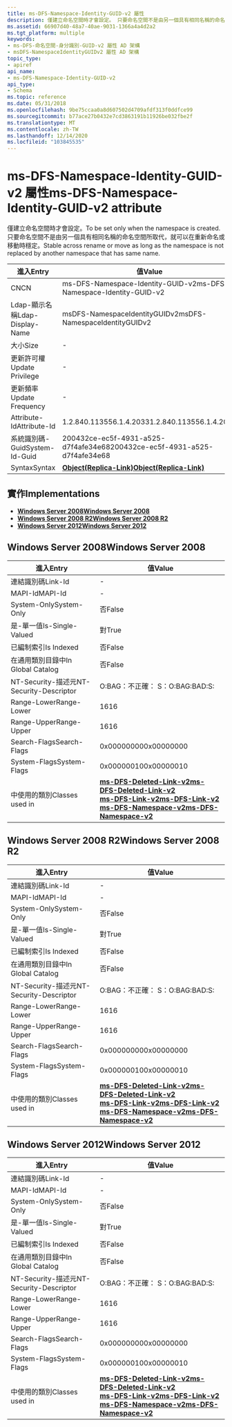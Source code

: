 ```yaml
---
title: ms-DFS-Namespace-Identity-GUID-v2 屬性
description: 僅建立命名空間時才會設定。 只要命名空間不是由另一個具有相同名稱的命名空間所取代，就可以在重新命名或移動時穩定。
ms.assetid: 66907d40-48a7-40ae-9031-1366a4a4d2a2
ms.tgt_platform: multiple
keywords:
- ms-DFS-命名空間-身分識別-GUID-v2 屬性 AD 架構
- msDFS-NamespaceIdentityGUIDv2 屬性 AD 架構
topic_type:
- apiref
api_name:
- ms-DFS-Namespace-Identity-GUID-v2
api_type:
- Schema
ms.topic: reference
ms.date: 05/31/2018
ms.openlocfilehash: 9be75ccaa0a8d607502d4709afdf313f0ddfce99
ms.sourcegitcommit: b77ace27b0432e7cd3863191b11926be032fbe2f
ms.translationtype: MT
ms.contentlocale: zh-TW
ms.lasthandoff: 12/14/2020
ms.locfileid: "103845535"
---
```

# <a name="ms-dfs-namespace-identity-guid-v2-attribute"></a><span data-ttu-id="e4b05-106">ms-DFS-Namespace-Identity-GUID-v2 屬性</span><span class="sxs-lookup"><span data-stu-id="e4b05-106">ms-DFS-Namespace-Identity-GUID-v2 attribute</span></span>

<span data-ttu-id="e4b05-107">僅建立命名空間時才會設定。</span><span class="sxs-lookup"><span data-stu-id="e4b05-107">To be set only when the namespace is created.</span></span> <span data-ttu-id="e4b05-108">只要命名空間不是由另一個具有相同名稱的命名空間所取代，就可以在重新命名或移動時穩定。</span><span class="sxs-lookup"><span data-stu-id="e4b05-108">Stable across rename or move as long as the namespace is not replaced by another namespace that has same name.</span></span>



| <span data-ttu-id="e4b05-109">進入</span><span class="sxs-lookup"><span data-stu-id="e4b05-109">Entry</span></span> | <span data-ttu-id="e4b05-110">值</span><span class="sxs-lookup"><span data-stu-id="e4b05-110">Value</span></span> |
|-------------------|-------------------------------------------------------|
| <span data-ttu-id="e4b05-111">CN</span><span class="sxs-lookup"><span data-stu-id="e4b05-111">CN</span></span>                | <span data-ttu-id="e4b05-112">ms-DFS-Namespace-Identity-GUID-v2</span><span class="sxs-lookup"><span data-stu-id="e4b05-112">ms-DFS-Namespace-Identity-GUID-v2</span></span>                     |
| <span data-ttu-id="e4b05-113">Ldap-顯示名稱</span><span class="sxs-lookup"><span data-stu-id="e4b05-113">Ldap-Display-Name</span></span> | <span data-ttu-id="e4b05-114">msDFS-NamespaceIdentityGUIDv2</span><span class="sxs-lookup"><span data-stu-id="e4b05-114">msDFS-NamespaceIdentityGUIDv2</span></span>                         |
| <span data-ttu-id="e4b05-115">大小</span><span class="sxs-lookup"><span data-stu-id="e4b05-115">Size</span></span>              | \-                                                    |
| <span data-ttu-id="e4b05-116">更新許可權</span><span class="sxs-lookup"><span data-stu-id="e4b05-116">Update Privilege</span></span>  | \-                                                    |
| <span data-ttu-id="e4b05-117">更新頻率</span><span class="sxs-lookup"><span data-stu-id="e4b05-117">Update Frequency</span></span>  | \-                                                    |
| <span data-ttu-id="e4b05-118">Attribute-Id</span><span class="sxs-lookup"><span data-stu-id="e4b05-118">Attribute-Id</span></span>      | <span data-ttu-id="e4b05-119">1.2.840.113556.1.4.2033</span><span class="sxs-lookup"><span data-stu-id="e4b05-119">1.2.840.113556.1.4.2033</span></span>                               |
| <span data-ttu-id="e4b05-120">系統識別碼-Guid</span><span class="sxs-lookup"><span data-stu-id="e4b05-120">System-Id-Guid</span></span>    | <span data-ttu-id="e4b05-121">200432ce-ec5f-4931-a525-d7f4afe34e68</span><span class="sxs-lookup"><span data-stu-id="e4b05-121">200432ce-ec5f-4931-a525-d7f4afe34e68</span></span>                  |
| <span data-ttu-id="e4b05-122">Syntax</span><span class="sxs-lookup"><span data-stu-id="e4b05-122">Syntax</span></span>            | [<span data-ttu-id="e4b05-123">**Object(Replica-Link)**</span><span class="sxs-lookup"><span data-stu-id="e4b05-123">**Object(Replica-Link)**</span></span>](s-object-replica-link.md) |



## <a name="implementations"></a><span data-ttu-id="e4b05-124">實作</span><span class="sxs-lookup"><span data-stu-id="e4b05-124">Implementations</span></span>

-   [<span data-ttu-id="e4b05-125">**Windows Server 2008**</span><span class="sxs-lookup"><span data-stu-id="e4b05-125">**Windows Server 2008**</span></span>](#windows-server-2008)
-   [<span data-ttu-id="e4b05-126">**Windows Server 2008 R2**</span><span class="sxs-lookup"><span data-stu-id="e4b05-126">**Windows Server 2008 R2**</span></span>](#windows-server-2008-r2)
-   [<span data-ttu-id="e4b05-127">**Windows Server 2012**</span><span class="sxs-lookup"><span data-stu-id="e4b05-127">**Windows Server 2012**</span></span>](#windows-server-2012)

## <a name="windows-server-2008"></a><span data-ttu-id="e4b05-128">Windows Server 2008</span><span class="sxs-lookup"><span data-stu-id="e4b05-128">Windows Server 2008</span></span>



| <span data-ttu-id="e4b05-129">進入</span><span class="sxs-lookup"><span data-stu-id="e4b05-129">Entry</span></span> | <span data-ttu-id="e4b05-130">值</span><span class="sxs-lookup"><span data-stu-id="e4b05-130">Value</span></span> |
|------------------------|--------------------------------------------------------------------------------------------------------------------------------------------------------------------------------------|
| <span data-ttu-id="e4b05-131">連結識別碼</span><span class="sxs-lookup"><span data-stu-id="e4b05-131">Link-Id</span></span>                | \-                                                                                                                                                                                   |
| <span data-ttu-id="e4b05-132">MAPI-Id</span><span class="sxs-lookup"><span data-stu-id="e4b05-132">MAPI-Id</span></span>                | \-                                                                                                                                                                                   |
| <span data-ttu-id="e4b05-133">System-Only</span><span class="sxs-lookup"><span data-stu-id="e4b05-133">System-Only</span></span>            | <span data-ttu-id="e4b05-134">否</span><span class="sxs-lookup"><span data-stu-id="e4b05-134">False</span></span>                                                                                                                                                                                |
| <span data-ttu-id="e4b05-135">是-單一值</span><span class="sxs-lookup"><span data-stu-id="e4b05-135">Is-Single-Valued</span></span>       | <span data-ttu-id="e4b05-136">對</span><span class="sxs-lookup"><span data-stu-id="e4b05-136">True</span></span>                                                                                                                                                                                 |
| <span data-ttu-id="e4b05-137">已編制索引</span><span class="sxs-lookup"><span data-stu-id="e4b05-137">Is Indexed</span></span>             | <span data-ttu-id="e4b05-138">否</span><span class="sxs-lookup"><span data-stu-id="e4b05-138">False</span></span>                                                                                                                                                                                |
| <span data-ttu-id="e4b05-139">在通用類別目錄中</span><span class="sxs-lookup"><span data-stu-id="e4b05-139">In Global Catalog</span></span>      | <span data-ttu-id="e4b05-140">否</span><span class="sxs-lookup"><span data-stu-id="e4b05-140">False</span></span>                                                                                                                                                                                |
| <span data-ttu-id="e4b05-141">NT-Security-描述元</span><span class="sxs-lookup"><span data-stu-id="e4b05-141">NT-Security-Descriptor</span></span> | <span data-ttu-id="e4b05-142">O:BAG：不正確： S：</span><span class="sxs-lookup"><span data-stu-id="e4b05-142">O:BAG:BAD:S:</span></span>                                                                                                                                                                         |
| <span data-ttu-id="e4b05-143">Range-Lower</span><span class="sxs-lookup"><span data-stu-id="e4b05-143">Range-Lower</span></span>            | <span data-ttu-id="e4b05-144">16</span><span class="sxs-lookup"><span data-stu-id="e4b05-144">16</span></span>                                                                                                                                                                                   |
| <span data-ttu-id="e4b05-145">Range-Upper</span><span class="sxs-lookup"><span data-stu-id="e4b05-145">Range-Upper</span></span>            | <span data-ttu-id="e4b05-146">16</span><span class="sxs-lookup"><span data-stu-id="e4b05-146">16</span></span>                                                                                                                                                                                   |
| <span data-ttu-id="e4b05-147">Search-Flags</span><span class="sxs-lookup"><span data-stu-id="e4b05-147">Search-Flags</span></span>           | <span data-ttu-id="e4b05-148">0x00000000</span><span class="sxs-lookup"><span data-stu-id="e4b05-148">0x00000000</span></span>                                                                                                                                                                           |
| <span data-ttu-id="e4b05-149">System-Flags</span><span class="sxs-lookup"><span data-stu-id="e4b05-149">System-Flags</span></span>           | <span data-ttu-id="e4b05-150">0x00000010</span><span class="sxs-lookup"><span data-stu-id="e4b05-150">0x00000010</span></span>                                                                                                                                                                           |
| <span data-ttu-id="e4b05-151">中使用的類別</span><span class="sxs-lookup"><span data-stu-id="e4b05-151">Classes used in</span></span>        | [<span data-ttu-id="e4b05-152">**ms-DFS-Deleted-Link-v2**</span><span class="sxs-lookup"><span data-stu-id="e4b05-152">**ms-DFS-Deleted-Link-v2**</span></span>](c-msdfs-deletedlinkv2.md)<br/> [<span data-ttu-id="e4b05-153">**ms-DFS-Link-v2**</span><span class="sxs-lookup"><span data-stu-id="e4b05-153">**ms-DFS-Link-v2**</span></span>](c-msdfs-linkv2.md)<br/> [<span data-ttu-id="e4b05-154">**ms-DFS-Namespace-v2**</span><span class="sxs-lookup"><span data-stu-id="e4b05-154">**ms-DFS-Namespace-v2**</span></span>](c-msdfs-namespacev2.md)<br/> |



## <a name="windows-server-2008-r2"></a><span data-ttu-id="e4b05-155">Windows Server 2008 R2</span><span class="sxs-lookup"><span data-stu-id="e4b05-155">Windows Server 2008 R2</span></span>



| <span data-ttu-id="e4b05-156">進入</span><span class="sxs-lookup"><span data-stu-id="e4b05-156">Entry</span></span> | <span data-ttu-id="e4b05-157">值</span><span class="sxs-lookup"><span data-stu-id="e4b05-157">Value</span></span> |
|------------------------|--------------------------------------------------------------------------------------------------------------------------------------------------------------------------------------|
| <span data-ttu-id="e4b05-158">連結識別碼</span><span class="sxs-lookup"><span data-stu-id="e4b05-158">Link-Id</span></span>                | \-                                                                                                                                                                                   |
| <span data-ttu-id="e4b05-159">MAPI-Id</span><span class="sxs-lookup"><span data-stu-id="e4b05-159">MAPI-Id</span></span>                | \-                                                                                                                                                                                   |
| <span data-ttu-id="e4b05-160">System-Only</span><span class="sxs-lookup"><span data-stu-id="e4b05-160">System-Only</span></span>            | <span data-ttu-id="e4b05-161">否</span><span class="sxs-lookup"><span data-stu-id="e4b05-161">False</span></span>                                                                                                                                                                                |
| <span data-ttu-id="e4b05-162">是-單一值</span><span class="sxs-lookup"><span data-stu-id="e4b05-162">Is-Single-Valued</span></span>       | <span data-ttu-id="e4b05-163">對</span><span class="sxs-lookup"><span data-stu-id="e4b05-163">True</span></span>                                                                                                                                                                                 |
| <span data-ttu-id="e4b05-164">已編制索引</span><span class="sxs-lookup"><span data-stu-id="e4b05-164">Is Indexed</span></span>             | <span data-ttu-id="e4b05-165">否</span><span class="sxs-lookup"><span data-stu-id="e4b05-165">False</span></span>                                                                                                                                                                                |
| <span data-ttu-id="e4b05-166">在通用類別目錄中</span><span class="sxs-lookup"><span data-stu-id="e4b05-166">In Global Catalog</span></span>      | <span data-ttu-id="e4b05-167">否</span><span class="sxs-lookup"><span data-stu-id="e4b05-167">False</span></span>                                                                                                                                                                                |
| <span data-ttu-id="e4b05-168">NT-Security-描述元</span><span class="sxs-lookup"><span data-stu-id="e4b05-168">NT-Security-Descriptor</span></span> | <span data-ttu-id="e4b05-169">O:BAG：不正確： S：</span><span class="sxs-lookup"><span data-stu-id="e4b05-169">O:BAG:BAD:S:</span></span>                                                                                                                                                                         |
| <span data-ttu-id="e4b05-170">Range-Lower</span><span class="sxs-lookup"><span data-stu-id="e4b05-170">Range-Lower</span></span>            | <span data-ttu-id="e4b05-171">16</span><span class="sxs-lookup"><span data-stu-id="e4b05-171">16</span></span>                                                                                                                                                                                   |
| <span data-ttu-id="e4b05-172">Range-Upper</span><span class="sxs-lookup"><span data-stu-id="e4b05-172">Range-Upper</span></span>            | <span data-ttu-id="e4b05-173">16</span><span class="sxs-lookup"><span data-stu-id="e4b05-173">16</span></span>                                                                                                                                                                                   |
| <span data-ttu-id="e4b05-174">Search-Flags</span><span class="sxs-lookup"><span data-stu-id="e4b05-174">Search-Flags</span></span>           | <span data-ttu-id="e4b05-175">0x00000000</span><span class="sxs-lookup"><span data-stu-id="e4b05-175">0x00000000</span></span>                                                                                                                                                                           |
| <span data-ttu-id="e4b05-176">System-Flags</span><span class="sxs-lookup"><span data-stu-id="e4b05-176">System-Flags</span></span>           | <span data-ttu-id="e4b05-177">0x00000010</span><span class="sxs-lookup"><span data-stu-id="e4b05-177">0x00000010</span></span>                                                                                                                                                                           |
| <span data-ttu-id="e4b05-178">中使用的類別</span><span class="sxs-lookup"><span data-stu-id="e4b05-178">Classes used in</span></span>        | [<span data-ttu-id="e4b05-179">**ms-DFS-Deleted-Link-v2**</span><span class="sxs-lookup"><span data-stu-id="e4b05-179">**ms-DFS-Deleted-Link-v2**</span></span>](c-msdfs-deletedlinkv2.md)<br/> [<span data-ttu-id="e4b05-180">**ms-DFS-Link-v2**</span><span class="sxs-lookup"><span data-stu-id="e4b05-180">**ms-DFS-Link-v2**</span></span>](c-msdfs-linkv2.md)<br/> [<span data-ttu-id="e4b05-181">**ms-DFS-Namespace-v2**</span><span class="sxs-lookup"><span data-stu-id="e4b05-181">**ms-DFS-Namespace-v2**</span></span>](c-msdfs-namespacev2.md)<br/> |



## <a name="windows-server-2012"></a><span data-ttu-id="e4b05-182">Windows Server 2012</span><span class="sxs-lookup"><span data-stu-id="e4b05-182">Windows Server 2012</span></span>



| <span data-ttu-id="e4b05-183">進入</span><span class="sxs-lookup"><span data-stu-id="e4b05-183">Entry</span></span> | <span data-ttu-id="e4b05-184">值</span><span class="sxs-lookup"><span data-stu-id="e4b05-184">Value</span></span> |
|------------------------|--------------------------------------------------------------------------------------------------------------------------------------------------------------------------------------|
| <span data-ttu-id="e4b05-185">連結識別碼</span><span class="sxs-lookup"><span data-stu-id="e4b05-185">Link-Id</span></span>                | \-                                                                                                                                                                                   |
| <span data-ttu-id="e4b05-186">MAPI-Id</span><span class="sxs-lookup"><span data-stu-id="e4b05-186">MAPI-Id</span></span>                | \-                                                                                                                                                                                   |
| <span data-ttu-id="e4b05-187">System-Only</span><span class="sxs-lookup"><span data-stu-id="e4b05-187">System-Only</span></span>            | <span data-ttu-id="e4b05-188">否</span><span class="sxs-lookup"><span data-stu-id="e4b05-188">False</span></span>                                                                                                                                                                                |
| <span data-ttu-id="e4b05-189">是-單一值</span><span class="sxs-lookup"><span data-stu-id="e4b05-189">Is-Single-Valued</span></span>       | <span data-ttu-id="e4b05-190">對</span><span class="sxs-lookup"><span data-stu-id="e4b05-190">True</span></span>                                                                                                                                                                                 |
| <span data-ttu-id="e4b05-191">已編制索引</span><span class="sxs-lookup"><span data-stu-id="e4b05-191">Is Indexed</span></span>             | <span data-ttu-id="e4b05-192">否</span><span class="sxs-lookup"><span data-stu-id="e4b05-192">False</span></span>                                                                                                                                                                                |
| <span data-ttu-id="e4b05-193">在通用類別目錄中</span><span class="sxs-lookup"><span data-stu-id="e4b05-193">In Global Catalog</span></span>      | <span data-ttu-id="e4b05-194">否</span><span class="sxs-lookup"><span data-stu-id="e4b05-194">False</span></span>                                                                                                                                                                                |
| <span data-ttu-id="e4b05-195">NT-Security-描述元</span><span class="sxs-lookup"><span data-stu-id="e4b05-195">NT-Security-Descriptor</span></span> | <span data-ttu-id="e4b05-196">O:BAG：不正確： S：</span><span class="sxs-lookup"><span data-stu-id="e4b05-196">O:BAG:BAD:S:</span></span>                                                                                                                                                                         |
| <span data-ttu-id="e4b05-197">Range-Lower</span><span class="sxs-lookup"><span data-stu-id="e4b05-197">Range-Lower</span></span>            | <span data-ttu-id="e4b05-198">16</span><span class="sxs-lookup"><span data-stu-id="e4b05-198">16</span></span>                                                                                                                                                                                   |
| <span data-ttu-id="e4b05-199">Range-Upper</span><span class="sxs-lookup"><span data-stu-id="e4b05-199">Range-Upper</span></span>            | <span data-ttu-id="e4b05-200">16</span><span class="sxs-lookup"><span data-stu-id="e4b05-200">16</span></span>                                                                                                                                                                                   |
| <span data-ttu-id="e4b05-201">Search-Flags</span><span class="sxs-lookup"><span data-stu-id="e4b05-201">Search-Flags</span></span>           | <span data-ttu-id="e4b05-202">0x00000000</span><span class="sxs-lookup"><span data-stu-id="e4b05-202">0x00000000</span></span>                                                                                                                                                                           |
| <span data-ttu-id="e4b05-203">System-Flags</span><span class="sxs-lookup"><span data-stu-id="e4b05-203">System-Flags</span></span>           | <span data-ttu-id="e4b05-204">0x00000010</span><span class="sxs-lookup"><span data-stu-id="e4b05-204">0x00000010</span></span>                                                                                                                                                                           |
| <span data-ttu-id="e4b05-205">中使用的類別</span><span class="sxs-lookup"><span data-stu-id="e4b05-205">Classes used in</span></span>        | [<span data-ttu-id="e4b05-206">**ms-DFS-Deleted-Link-v2**</span><span class="sxs-lookup"><span data-stu-id="e4b05-206">**ms-DFS-Deleted-Link-v2**</span></span>](c-msdfs-deletedlinkv2.md)<br/> [<span data-ttu-id="e4b05-207">**ms-DFS-Link-v2**</span><span class="sxs-lookup"><span data-stu-id="e4b05-207">**ms-DFS-Link-v2**</span></span>](c-msdfs-linkv2.md)<br/> [<span data-ttu-id="e4b05-208">**ms-DFS-Namespace-v2**</span><span class="sxs-lookup"><span data-stu-id="e4b05-208">**ms-DFS-Namespace-v2**</span></span>](c-msdfs-namespacev2.md)<br/> |



 

 





